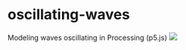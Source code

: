 # oscillating-waves
Modeling waves oscillating in Processing (p5.js)
<img src="https://media.giphy.com/media/xT1XGWIlmop1uk4UoM/giphy.gif"/>